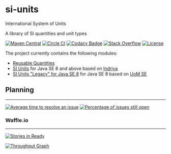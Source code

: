 # si-units
International System of Units

A library of SI quantities and unit types

[![Maven Central](https://maven-badges.herokuapp.com/maven-central/si.uom/si-parent/badge.svg)](https://maven-badges.herokuapp.com/maven-central/si.uom/si-parent)
[![Circle CI](https://circleci.com/gh/unitsofmeasurement/si-units.svg?style=svg)](https://circleci.com/gh/unitsofmeasurement/si-units) 
[![Codacy Badge](https://api.codacy.com/project/badge/Grade/42fba63eaae8453f9f153f07cce6094a)](https://www.codacy.com/app/unitsofmeasurement/si-units?utm_source=github.com&utm_medium=referral&utm_content=unitsofmeasurement/si-units&utm_campaign=badger)
[![Stack Overflow](http://img.shields.io/badge/stack%20overflow-si%20units-4183C4.svg)](http://stackoverflow.com/search?q=si+units)
[![License](http://img.shields.io/badge/license-BSD3-blue.svg)](http://opensource.org/licenses/BSD-3-Clause)

The project currently contains the following modules:

- [Reusable Quantities](quantity)
- [SI Units](units) for Java SE 8 and above based on [Indriya](../../../indriya) 
- [SI Units "Legacy" for Java SE 8](units-java8) for Java SE 8 based on [UoM SE](../../../uom-se)

## Planning
------------
[![Average time to resolve an issue](http://isitmaintained.com/badge/resolution/unitsofmeasurement/si-units.svg)](http://isitmaintained.com/project/unitsofmeasurement/si-units "Average time to resolve an issue")
[![Percentage of issues still open](http://isitmaintained.com/badge/open/unitsofmeasurement/si-units.svg)](http://isitmaintained.com/project/unitsofmeasurement/si-units "Percentage of issues still open")

### Waffle.io
------------
[![Stories in Ready](https://badge.waffle.io/unitsofmeasurement/si-units.png?label=ready&title=Ready)](https://waffle.io/unitsofmeasurement/si-units)

[![Throughput Graph](https://graphs.waffle.io/unitsofmeasurement/si-units/throughput.svg)](https://waffle.io/unitsofmeasurement/si-units/metrics)
